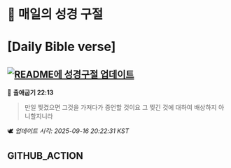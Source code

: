 # 🙏 매일의 성경 구절
# [Daily Bible verse]
## [![README에 성경구절 업데이트](https://github.com/DONGSUKA/first_test/actions/workflows/update-readme-bible.yml/badge.svg)](https://github.com/DONGSUKA/first_test/actions/workflows/update-readme-bible.yml)
<!-- START_BIBLE_VERSE -->
📖 **출애굽기 22:13**
> 만일 찢겼으면 그것을 가져다가 증언할 것이요 그 찢긴 것에 대하여 배상하지 아니할지니라

🕊️ _업데이트 시각: 2025-09-16 20:22:31 KST_
  <!-- END_BIBLE_VERSE -->
## GITHUB_ACTION
